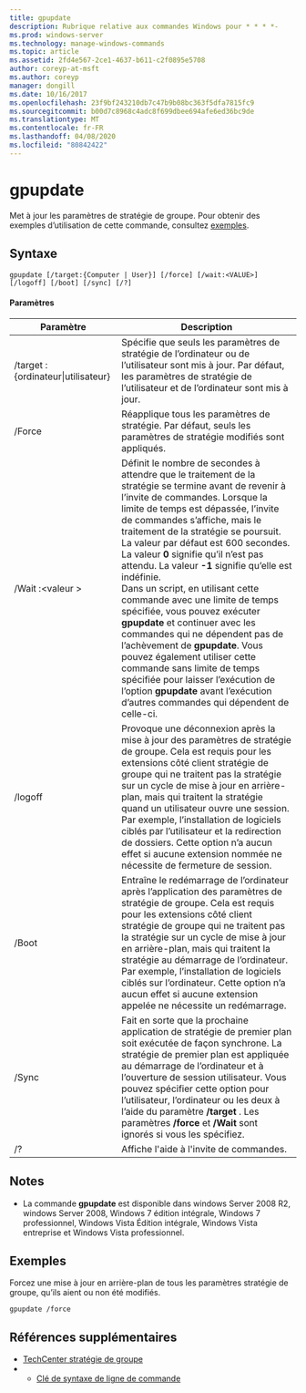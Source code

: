 ```yaml
---
title: gpupdate
description: Rubrique relative aux commandes Windows pour * * * *-
ms.prod: windows-server
ms.technology: manage-windows-commands
ms.topic: article
ms.assetid: 2fd4e567-2ce1-4637-b611-c2f0895e5708
author: coreyp-at-msft
ms.author: coreyp
manager: dongill
ms.date: 10/16/2017
ms.openlocfilehash: 23f9bf243210db7c47b9b08bc363f5dfa7815fc9
ms.sourcegitcommit: b00d7c8968c4adc8f699dbee694afe6ed36bc9de
ms.translationtype: MT
ms.contentlocale: fr-FR
ms.lasthandoff: 04/08/2020
ms.locfileid: "80842422"
---
```

# <a name="gpupdate"></a>gpupdate

Met à jour les paramètres de stratégie de groupe. Pour obtenir des exemples d’utilisation de cette commande, consultez [exemples](#examples).

## <a name="syntax"></a>Syntaxe

```
gpupdate [/target:{Computer | User}] [/force] [/wait:<VALUE>] [/logoff] [/boot] [/sync] [/?]
```

#### <a name="parameters"></a>Paramètres

|     Paramètre     |                                                                                                                                                                                                                                                                                                                             Description                                                                                                                                                                                                                                                                                                                             |
|-------------------|---------------------------------------------------------------------------------------------------------------------------------------------------------------------------------------------------------------------------------------------------------------------------------------------------------------------------------------------------------------------------------------------------------------------------------------------------------------------------------------------------------------------------------------------------------------------------------------------------------------------------------------------------------------------|
| /target : {ordinateur\|utilisateur} | Spécifie que seuls les paramètres de stratégie de l’ordinateur ou de l’utilisateur sont mis à jour. Par défaut, les paramètres de stratégie de l’utilisateur et de l’ordinateur sont mis à jour.                                                                                                                                                                                                                                                                                                                                |
|      /Force       |                                                                                                                                                                                                                                                                                   Réapplique tous les paramètres de stratégie. Par défaut, seuls les paramètres de stratégie modifiés sont appliqués.                                                                                                                                                                                                                                                                                    |
|  /Wait :\<valeur >   | Définit le nombre de secondes à attendre que le traitement de la stratégie se termine avant de revenir à l’invite de commandes. Lorsque la limite de temps est dépassée, l’invite de commandes s’affiche, mais le traitement de la stratégie se poursuit. La valeur par défaut est 600 secondes. La valeur **0** signifie qu’il n’est pas attendu. La valeur **-1** signifie qu’elle est indéfinie.</br>Dans un script, en utilisant cette commande avec une limite de temps spécifiée, vous pouvez exécuter **gpupdate** et continuer avec les commandes qui ne dépendent pas de l’achèvement de **gpupdate**. Vous pouvez également utiliser cette commande sans limite de temps spécifiée pour laisser l’exécution de l’option **gpupdate** avant l’exécution d’autres commandes qui dépendent de celle-ci. |
|      /logoff      |                                                                                                                                   Provoque une déconnexion après la mise à jour des paramètres de stratégie de groupe. Cela est requis pour les extensions côté client stratégie de groupe qui ne traitent pas la stratégie sur un cycle de mise à jour en arrière-plan, mais qui traitent la stratégie quand un utilisateur ouvre une session. Par exemple, l’installation de logiciels ciblés par l’utilisateur et la redirection de dossiers. Cette option n’a aucun effet si aucune extension nommée ne nécessite de fermeture de session.                                                                                                                                    |
|       /Boot       |                                                                                                                                       Entraîne le redémarrage de l’ordinateur après l’application des paramètres de stratégie de groupe. Cela est requis pour les extensions côté client stratégie de groupe qui ne traitent pas la stratégie sur un cycle de mise à jour en arrière-plan, mais qui traitent la stratégie au démarrage de l’ordinateur. Par exemple, l’installation de logiciels ciblés sur l’ordinateur. Cette option n’a aucun effet si aucune extension appelée ne nécessite un redémarrage.                                                                                                                                        |
|       /Sync       |                                                                                                                                                                              Fait en sorte que la prochaine application de stratégie de premier plan soit exécutée de façon synchrone. La stratégie de premier plan est appliquée au démarrage de l’ordinateur et à l’ouverture de session utilisateur. Vous pouvez spécifier cette option pour l’utilisateur, l’ordinateur ou les deux à l’aide du paramètre **/target** . Les paramètres **/force** et **/Wait** sont ignorés si vous les spécifiez.                                                                                                                                                                               |
|        /?         |                                                                                                                                                                                                                                                                                                                Affiche l'aide à l'invite de commandes.                                                                                                                                                                                                                                                                                                                 |

## <a name="remarks"></a>Notes

-   La commande **gpupdate** est disponible dans windows Server 2008 R2, windows Server 2008, Windows 7 édition intégrale, Windows 7 professionnel, Windows Vista Édition intégrale, Windows Vista entreprise et Windows Vista professionnel.

## <a name="examples"></a>Exemples

Forcez une mise à jour en arrière-plan de tous les paramètres stratégie de groupe, qu’ils aient ou non été modifiés.

```
gpupdate /force
```

## <a name="additional-references"></a>Références supplémentaires

-   [TechCenter stratégie de groupe](https://go.microsoft.com/fwlink/?LinkID=145531)
-   - [Clé de syntaxe de ligne de commande](command-line-syntax-key.md)
